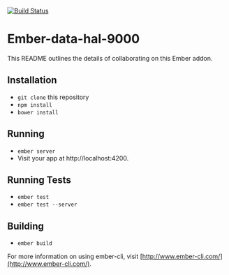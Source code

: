 [![Build
Status](https://travis-ci.org/201-created/ember-data-hal-9000.svg?branch=master)](https://travis-ci.org/201-created/ember-data-hal-9000)

# Ember-data-hal-9000

This README outlines the details of collaborating on this Ember addon.

## Installation

* `git clone` this repository
* `npm install`
* `bower install`

## Running

* `ember server`
* Visit your app at http://localhost:4200.

## Running Tests

* `ember test`
* `ember test --server`

## Building

* `ember build`

For more information on using ember-cli, visit [http://www.ember-cli.com/](http://www.ember-cli.com/).
